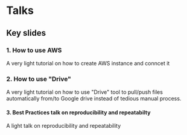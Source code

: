 # Talks 

## Key slides


### 1. How to use AWS

A very light tutorial on how to create AWS instance and conncet it 

### 2. How to use "Drive"

A very light tutorial on how to use "Drive" tool to pull/push files automatically from/to Google drive instead of tedious manual process. 
  

#### 3. Best Practices talk on reproducibility and repeatabilty 

A light talk on reproducibility and repeatability 


